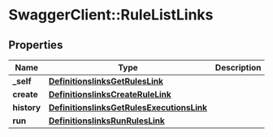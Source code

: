 # SwaggerClient::RuleListLinks

## Properties
Name | Type | Description | Notes
------------ | ------------- | ------------- | -------------
**_self** | [**DefinitionslinksGetRulesLink**](DefinitionslinksGetRulesLink.md) |  | [optional] 
**create** | [**DefinitionslinksCreateRuleLink**](DefinitionslinksCreateRuleLink.md) |  | [optional] 
**history** | [**DefinitionslinksGetRulesExecutionsLink**](DefinitionslinksGetRulesExecutionsLink.md) |  | [optional] 
**run** | [**DefinitionslinksRunRulesLink**](DefinitionslinksRunRulesLink.md) |  | [optional] 


